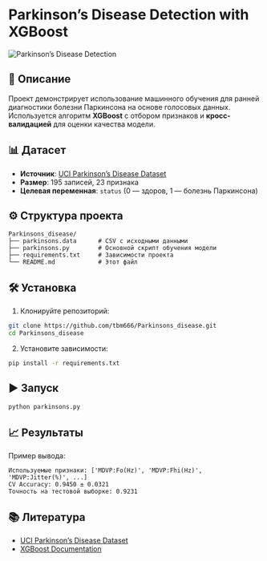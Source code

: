 # Parkinson’s Disease Detection with XGBoost

![Parkinson’s Disease Detection](https://data-flair.training/blogs/wp-content/uploads/sites/2/2019/06/Parkinson-Disease-Detection-Using-XGBoost.jpg)

## 📌 Описание

Проект демонстрирует использование машинного обучения для ранней диагностики болезни Паркинсона на основе голосовых данных. Используется алгоритм **XGBoost** с отбором признаков и **кросс-валидацией** для оценки качества модели.

## 📊 Датасет

* **Источник**: [UCI Parkinson’s Disease Dataset](https://archive.ics.uci.edu/ml/datasets/parkinsons)
* **Размер**: 195 записей, 23 признака
* **Целевая переменная**: `status` (0 — здоров, 1 — болезнь Паркинсона)

## ⚙️ Структура проекта

```
Parkinsons_disease/
├── parkinsons.data      # CSV с исходными данными
├── parkinsons.py        # Основной скрипт обучения модели
├── requirements.txt     # Зависимости проекта
└── README.md            # Этот файл
```

## 🛠 Установка

1. Клонируйте репозиторий:

```bash
git clone https://github.com/tbm666/Parkinsons_disease.git
cd Parkinsons_disease
```

2. Установите зависимости:

```bash
pip install -r requirements.txt
```

## ▶️ Запуск

```bash
python parkinsons.py
```

## 📈 Результаты

Пример вывода:

```
Используемые признаки: ['MDVP:Fo(Hz)', 'MDVP:Fhi(Hz)', 'MDVP:Jitter(%)', ...]
CV Accuracy: 0.9450 ± 0.0321
Точность на тестовой выборке: 0.9231
```

## 📚 Литература

* [UCI Parkinson’s Disease Dataset](https://archive.ics.uci.edu/ml/datasets/parkinsons)
* [XGBoost Documentation](https://xgboost.readthedocs.io/)

